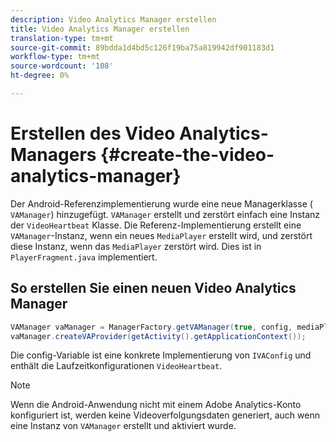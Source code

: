 ```yaml
---
description: Video Analytics Manager erstellen
title: Video Analytics Manager erstellen
translation-type: tm+mt
source-git-commit: 89bdda1d4bd5c126f19ba75a819942df901183d1
workflow-type: tm+mt
source-wordcount: '108'
ht-degree: 0%

---
```



# Erstellen des Video Analytics-Managers {#create-the-video-analytics-manager}

Der Android-Referenzimplementierung wurde eine neue Managerklasse ( `VAManager`) hinzugefügt. `VAManager` erstellt und zerstört einfach eine Instanz der  `VideoHeartbeat` Klasse. Die Referenz-Implementierung erstellt eine `VAManager`-Instanz, wenn ein neues `MediaPlayer` erstellt wird, und zerstört diese Instanz, wenn das `MediaPlayer` zerstört wird. Dies ist in `PlayerFragment.java` implementiert.

## So erstellen Sie einen neuen Video Analytics Manager

```java
VAManager vaManager = ManagerFactory.getVAManager(true, config, mediaPlayer);  
vaManager.createVAProvider(getActivity().getApplicationContext()); 
```

Die config-Variable ist eine konkrete Implementierung von `IVAConfig` und enthält die Laufzeitkonfigurationen `VideoHeartbeat`.

>[!NOTE]
>
>Wenn die Android-Anwendung nicht mit einem Adobe Analytics-Konto konfiguriert ist, werden keine Videoverfolgungsdaten generiert, auch wenn eine Instanz von `VAManager` erstellt und aktiviert wurde.

